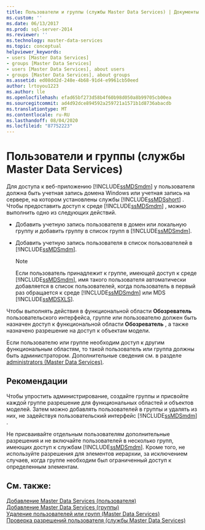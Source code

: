 ```yaml
---
title: Пользователи и группы (службы Master Data Services) | Документы Майкрософт
ms.custom: ''
ms.date: 06/13/2017
ms.prod: sql-server-2014
ms.reviewer: ''
ms.technology: master-data-services
ms.topic: conceptual
helpviewer_keywords:
- users [Master Data Services]
- groups [Master Data Services]
- users [Master Data Services], about users
- groups [Master Data Services], about groups
ms.assetid: ed08dd2d-248e-4b68-91d4-e9961cb50eed
author: lrtoyou1223
ms.author: lle
ms.openlocfilehash: efad65bf273d58b4f60b98d050a8b99705cb00ea
ms.sourcegitcommit: ad4d92dce894592a259721a1571b1d8736abacdb
ms.translationtype: MT
ms.contentlocale: ru-RU
ms.lasthandoff: 08/04/2020
ms.locfileid: "87752223"
---
```

# <a name="users-and-groups-master-data-services"></a>Пользователи и группы (службы Master Data Services)
  Для доступа к веб-приложению [!INCLUDE[ssMDSmdm](../includes/ssmdsmdm-md.md)] у пользователя должна быть учетная запись домена Windows или учетная запись на сервере, на котором установлены службы [!INCLUDE[ssMDSshort](../includes/ssmdsshort-md.md)] . Чтобы предоставить доступ к среде [!INCLUDE[ssMDSmdm](../includes/ssmdsmdm-md.md)] , можно выполнить одно из следующих действий.  
  
-   Добавить учетную запись пользователя в домен или локальную группу и добавить группу в список групп в [!INCLUDE[ssMDSmdm](../includes/ssmdsmdm-md.md)].  
  
-   Добавить учетную запись пользователя в список пользователей в [!INCLUDE[ssMDSmdm](../includes/ssmdsmdm-md.md)].  
  
    > [!NOTE]  
    >  Если пользователь принадлежит к группе, имеющей доступ к среде [!INCLUDE[ssMDSmdm](../includes/ssmdsmdm-md.md)], имя такого пользователя автоматически добавляется в список пользователей, когда пользователь в первый раз обращается к среде [!INCLUDE[ssMDSmdm](../includes/ssmdsmdm-md.md)] или MDS [!INCLUDE[ssMDSXLS](../includes/ssmdsxls-md.md)].  
  
 Чтобы выполнять действия в функциональной области **Обозреватель** пользовательского интерфейса, группе или пользователю должен быть назначен доступ к функциональной области **Обозреватель** , а также назначено разрешение на доступ к объектам модели.  
  
 Если пользователю или группе необходим доступ к другим функциональным областям, то такой пользователь или группа должны быть администратором. Дополнительные сведения см. в разделе [administrators &#40;Master Data Services&#41;](administrators-master-data-services.md).  
  
## <a name="best-practice"></a>Рекомендации  
 Чтобы упростить администрирование, создайте группы и присвойте каждой группе разрешение для функциональных областей и объектов моделей. Затем можно добавлять пользователей в группы и удалять из них, не задействуя пользовательский интерфейс [!INCLUDE[ssMDSmdm](../includes/ssmdsmdm-md.md)] .  
  
 Не присваивайте отдельным пользователям дополнительные разрешения и не включайте пользователей в несколько групп, имеющих доступ к службам [!INCLUDE[ssMDSmdm](../includes/ssmdsmdm-md.md)]. Кроме того, не используйте разрешения для элементов иерархии, за исключением случаев, когда группе необходим был ограниченный доступ к определенным элементам.  
  
## <a name="see-also"></a>См. также:  
 [Добавление Master Data Services &#40;пользователя&#41;](../../2014/master-data-services/add-a-user-master-data-services.md)   
 [Добавление Master Data Services &#40;группы&#41;](../../2014/master-data-services/add-a-group-master-data-services.md)   
 [Удаление пользователей или групп &#40;Master Data Services&#41;](../../2014/master-data-services/delete-users-or-groups-master-data-services.md)   
 [Проверка разрешений пользователя (службы Master Data Services)](../../2014/master-data-services/test-a-user-s-permissions-master-data-services.md)  
  
  
